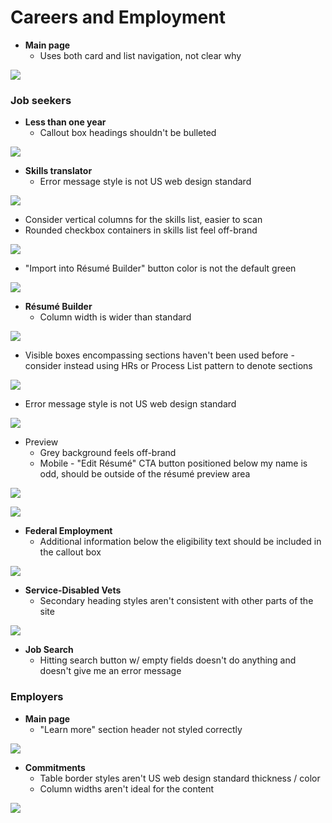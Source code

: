 # Careers and Employment

- **Main page**
  - Uses both card and list navigation, not clear why

![](https://github.com/department-of-veterans-affairs/vets.gov-frontend/blob/interface-audit/docs/interface-audit/images/careers-nav.png)

### Job seekers

- **Less than one year**
  - Callout box headings shouldn't be bulleted

![](https://github.com/department-of-veterans-affairs/vets.gov-frontend/blob/interface-audit/docs/interface-audit/images/careers-callout.png)

- **Skills translator**
  - Error message style is not US web design standard

![](https://github.com/department-of-veterans-affairs/vets.gov-frontend/blob/interface-audit/docs/interface-audit/images/skills-error.png)

  - Consider vertical columns for the skills list, easier to scan
  - Rounded checkbox containers in skills list feel off-brand

![](https://github.com/department-of-veterans-affairs/vets.gov-frontend/blob/interface-audit/docs/interface-audit/images/skills-checkbox.png)

  - "Import into Résumé Builder" button color is not the default green

![](https://github.com/department-of-veterans-affairs/vets.gov-frontend/blob/interface-audit/docs/interface-audit/images/skills-import-button.png)

- **Résumé Builder**
  - Column width is wider than standard

![](https://github.com/department-of-veterans-affairs/vets.gov-frontend/blob/interface-audit/docs/interface-audit/images/resume-width.png)

  - Visible boxes encompassing sections haven't been used before - consider instead using HRs or Process List pattern to denote sections

![](https://github.com/department-of-veterans-affairs/vets.gov-frontend/blob/interface-audit/docs/interface-audit/images/resume-box.png)

  - Error message style is not US web design standard

![](https://github.com/department-of-veterans-affairs/vets.gov-frontend/blob/interface-audit/docs/interface-audit/images/resume-error.png)

  - Preview
    - Grey background feels off-brand
    - Mobile - "Edit Résumé" CTA button positioned below my name is odd, should be outside of the résumé preview area

![](https://github.com/department-of-veterans-affairs/vets.gov-frontend/blob/interface-audit/docs/interface-audit/images/resume-preview.png)

![](https://github.com/department-of-veterans-affairs/vets.gov-frontend/blob/interface-audit/docs/interface-audit/images/resume-preview-mobile-2.png)

- **Federal Employment**
  - Additional information below the eligibility text should be included in the callout box

![](https://github.com/department-of-veterans-affairs/vets.gov-frontend/blob/interface-audit/docs/interface-audit/images/careers-federal.png)

- **Service-Disabled Vets**
  - Secondary heading styles aren't consistent with other parts of the site

![](https://github.com/department-of-veterans-affairs/vets.gov-frontend/blob/interface-audit/docs/interface-audit/images/careers-service-disabled.png)

- **Job Search**
  - Hitting search button w/ empty fields doesn't do anything and doesn't give me an error message

### Employers

- **Main page**
  - "Learn more" section header not styled correctly

![](https://github.com/department-of-veterans-affairs/vets.gov-frontend/blob/interface-audit/docs/interface-audit/images/employers-header.png)

- **Commitments**
  - Table border styles aren't US web design standard thickness / color
  - Column widths aren't ideal for the content

![](https://github.com/department-of-veterans-affairs/vets.gov-frontend/blob/interface-audit/docs/interface-audit/images/commitments-table.png)
